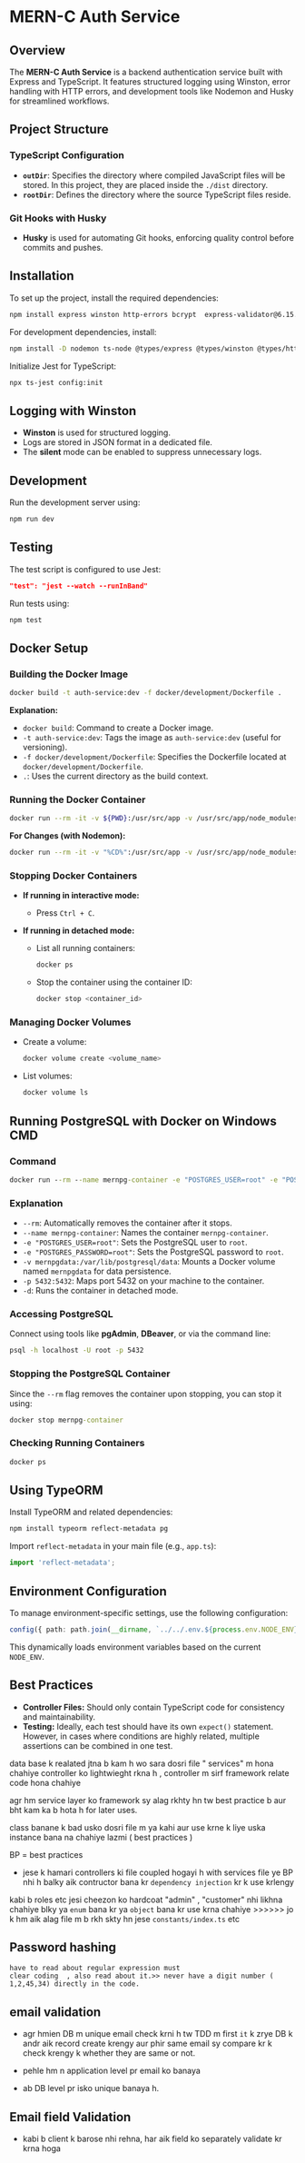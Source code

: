 # MERN-C Auth Service

## Overview

The **MERN-C Auth Service** is a backend authentication service built with Express and TypeScript. It features structured logging using Winston, error handling with HTTP errors, and development tools like Nodemon and Husky for streamlined workflows.

## Project Structure

### TypeScript Configuration

- **`outDir`**: Specifies the directory where compiled JavaScript files will be stored. In this project, they are placed inside the `./dist` directory.
- **`rootDir`**: Defines the directory where the source TypeScript files reside.

### Git Hooks with Husky

- **Husky** is used for automating Git hooks, enforcing quality control before commits and pushes.

## Installation

To set up the project, install the required dependencies:

```sh
npm install express winston http-errors bcrypt  express-validator@6.15.0 
```

For development dependencies, install:

```sh
npm install -D nodemon ts-node @types/express @types/winston @types/http-errors jest ts-jest @types/jest supertest @types/supertest @types/bcrypt 
```

Initialize Jest for TypeScript:

```sh
npx ts-jest config:init
```

## Logging with Winston

- **Winston** is used for structured logging.
- Logs are stored in JSON format in a dedicated file.
- The **silent** mode can be enabled to suppress unnecessary logs.

## Development

Run the development server using:

```sh
npm run dev
```

## Testing

The test script is configured to use Jest:

```json
"test": "jest --watch --runInBand"
```

Run tests using:

```sh
npm test
```

## Docker Setup

### Building the Docker Image

```sh
docker build -t auth-service:dev -f docker/development/Dockerfile .
```

**Explanation:**

- `docker build`: Command to create a Docker image.
- `-t auth-service:dev`: Tags the image as `auth-service:dev` (useful for versioning).
- `-f docker/development/Dockerfile`: Specifies the Dockerfile located at `docker/development/Dockerfile`.
- `.`: Uses the current directory as the build context.

### Running the Docker Container

```sh
docker run --rm -it -v ${PWD}:/usr/src/app -v /usr/src/app/node_modules --env-file ${PWD}/.env -p 3001:3001 -e NODE_ENV=development auth-service:dev
```

**For Changes (with Nodemon):**

```sh
docker run --rm -it -v "%CD%":/usr/src/app -v /usr/src/app/node_modules --env-file "%CD%"\.env -p 3001:3001 -e NODE_ENV=development auth-service:dev npx nodemon --legacy-watch src/server.ts
```

### Stopping Docker Containers

- **If running in interactive mode:**

    - Press `Ctrl + C`.

- **If running in detached mode:**
    - List all running containers:
        ```sh
        docker ps
        ```
    - Stop the container using the container ID:
        ```sh
        docker stop <container_id>
        ```

### Managing Docker Volumes

- Create a volume:
    ```sh
    docker volume create <volume_name>
    ```
- List volumes:
    ```sh
    docker volume ls
    ```

## Running PostgreSQL with Docker on Windows CMD

### Command

```cmd
docker run --rm --name mernpg-container -e "POSTGRES_USER=root" -e "POSTGRES_PASSWORD=root" -v mernpgdata:/var/lib/postgresql/data -p 5432:5432 -d postgres
```

### Explanation

- `--rm`: Automatically removes the container after it stops.
- `--name mernpg-container`: Names the container `mernpg-container`.
- `-e "POSTGRES_USER=root"`: Sets the PostgreSQL user to `root`.
- `-e "POSTGRES_PASSWORD=root"`: Sets the PostgreSQL password to `root`.
- `-v mernpgdata:/var/lib/postgresql/data`: Mounts a Docker volume named `mernpgdata` for data persistence.
- `-p 5432:5432`: Maps port 5432 on your machine to the container.
- `-d`: Runs the container in detached mode.

### Accessing PostgreSQL

Connect using tools like **pgAdmin**, **DBeaver**, or via the command line:

```bash
psql -h localhost -U root -p 5432
```

### Stopping the PostgreSQL Container

Since the `--rm` flag removes the container upon stopping, you can stop it using:

```cmd
docker stop mernpg-container
```

### Checking Running Containers

```cmd
docker ps
```

## Using TypeORM

Install TypeORM and related dependencies:

```sh
npm install typeorm reflect-metadata pg
```

Import `reflect-metadata` in your main file (e.g., `app.ts`):

```typescript
import 'reflect-metadata';
```

## Environment Configuration

To manage environment-specific settings, use the following configuration:

```typescript
config({ path: path.join(__dirname, `../../.env.${process.env.NODE_ENV}`) });
```

This dynamically loads environment variables based on the current `NODE_ENV`.

## Best Practices

- **Controller Files:** Should only contain TypeScript code for consistency and maintainability.
- **Testing:** Ideally, each test should have its own `expect()` statement. However, in cases where conditions are highly related, multiple assertions can be combined in one test.

data base k realated jtna b kam h wo sara dosri file " services" m hona chahiye controller ko lightwieght rkna h , controller m sirf framework relate code hona chahiye

agr hm service layer ko framework sy alag rkhty hn tw best practice b aur bht kam ka b hota h for later uses.

class banane k bad usko dosri file m ya kahi aur use krne k liye uska instance bana na chahiye lazmi ( best practices )

BP = best practices

- jese k hamari controllers ki file coupled hogayi h with services file ye BP nhi h balky aik contructor bana kr `dependency injection` kr k use krlengy

kabi b roles etc jesi cheezon ko hardcoat "admin" , "customer" nhi likhna chahiye blky ya `enum` bana kr ya `object` bana kr use krna chahiye >>>>>> jo k hm aik alag file m b rkh skty hn jese `constants/index.ts` etc

## Password hashing

```
have to read about regular expression must
clear coding  , also read about it.>> never have a digit number ( 1,2,45,34) directly in the code.

```

## email validation

- agr hmien DB m unique email check krni h tw TDD m first `it` k zrye DB k andr aik record create krengy aur phir same email sy compare kr k check krengy
  k whether they are same or not.

- pehle hm n application level pr email ko banaya
- ab DB level pr isko unique banaya h.

## Email field Validation

- kabi b client k barose nhi rehna, har aik field ko separately validate kr krna hoga
